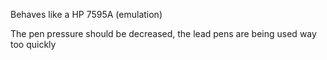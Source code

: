 Behaves like a HP 7595A (emulation)

The pen pressure should be decreased, the lead pens are being used way too quickly